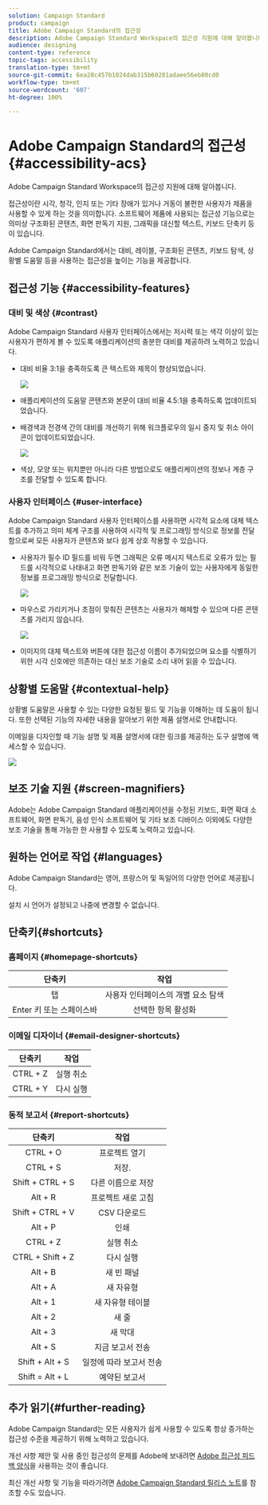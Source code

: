 ```yaml
---
solution: Campaign Standard
product: campaign
title: Adobe Campaign Standard의 접근성
description: Adobe Campaign Standard Workspace의 접근성 지원에 대해 알아봅니다.
audience: designing
content-type: reference
topic-tags: accessibility
translation-type: tm+mt
source-git-commit: 6ea28c457b1024dab315b60281adaee56eb80cd0
workflow-type: tm+mt
source-wordcount: '607'
ht-degree: 100%

---
```



# Adobe Campaign Standard의 접근성 {#accessibility-acs}

Adobe Campaign Standard Workspace의 접근성 지원에 대해 알아봅니다.

접근성이란 시각, 청각, 인지 또는 기타 장애가 있거나 거동이 불편한 사용자가 제품을 사용할 수 있게 하는 것을 의미합니다. 소프트웨어 제품에 사용되는 접근성 기능으로는 의미상 구조화된 콘텐츠, 화면 판독기 지원, 그래픽을 대신할 텍스트, 키보드 단축키 등이 있습니다.

Adobe Campaign Standard에서는 대비, 레이블, 구조화된 콘텐츠, 키보드 탐색, 상황별 도움말 등을 사용하는 접근성을 높이는 기능을 제공합니다.

## 접근성 기능 {#accessibility-features}

### 대비 및 색상 {#contrast}

Adobe Campaign Standard 사용자 인터페이스에서는 저시력 또는 색각 이상이 있는 사용자가 편하게 볼 수 있도록 애플리케이션의 충분한 대비를 제공하려 노력하고 있습니다.

* 대비 비율 3:1을 충족하도록 큰 텍스트와 제목이 향상되었습니다.

   ![](assets/accessibility_2.png)

* 애플리케이션의 도움말 콘텐츠와 본문이 대비 비율 4.5:1을 충족하도록 업데이트되었습니다.

* 배경색과 전경색 간의 대비를 개선하기 위해 워크플로우의 일시 중지 및 취소 아이콘이 업데이트되었습니다.

   ![](assets/accessibility_1.png)

* 색상, 모양 또는 위치뿐만 아니라 다른 방법으로도 애플리케이션의 정보나 계층 구조를 전달할 수 있도록 합니다.

### 사용자 인터페이스 {#user-interface}

Adobe Campaign Standard 사용자 인터페이스를 사용하면 시각적 요소에 대체 텍스트를 추가하고 의미 체계 구조를 사용하여 시각적 및 프로그래밍 방식으로 정보를 전달함으로써 모든 사용자가 콘텐츠와 보다 쉽게 상호 작용할 수 있습니다.

* 사용자가 필수 ID 필드를 비워 두면 그래픽은 오류 메시지 텍스트로 오류가 있는 필드를 시각적으로 나태내고 화면 판독기와 같은 보조 기술이 있는 사용자에게 동일한 정보를 프로그래밍 방식으로 전달합니다.

   ![](assets/accessibility_3.png)

* 마우스로 가리키거나 초점이 맞춰진 콘텐츠는 사용자가 해제할 수 있으며 다른 콘텐츠를 가리지 않습니다.

   ![](assets/accessibility_4.png)

* 이미지의 대체 텍스트와 버튼에 대한 접근성 이름이 추가되었으며 요소를 식별하기 위한 시각 신호에만 의존하는 대신 보조 기술로 소리 내어 읽을 수 있습니다.

<!--
### Create responsive resize for multiple devices {#resize-devices}

When designing for multiple devices and platforms, it's important to create a seamless experience for screen sizes across mobile and desktop resolutions.

Adobe Campaign Standard allows you to design and test emails and push notifications on different devices such as: iPhone, Android devices, iPad, Android tablet and desktop.

![](assets/accessibility_6.png)
-->

## 상황별 도움말 {#contextual-help}

상황별 도움말은 사용할 수 있는 다양한 요청된 필드 및 기능을 이해하는 데 도움이 됩니다. 또한 선택된 기능의 자세한 내용을 알아보기 위한 제품 설명서로 안내합니다.

이메일을 디자인할 때 기능 설명 및 제품 설명서에 대한 링크를 제공하는 도구 설명에 액세스할 수 있습니다.

![](assets/accessibility_7.png)

## 보조 기술 지원 {#screen-magnifiers}

Adobe는 Adobe Campaign Standard 애플리케이션을 수정된 키보드, 화면 확대 소프트웨어, 화면 판독기, 음성 인식 소프트웨어 및 기타 보조 디바이스 이외에도 다양한 보조 기술을 통해 가능한 한 사용할 수 있도록 노력하고 있습니다.

## 원하는 언어로 작업 {#languages}

Adobe Campaign Standard는 영어, 프랑스어 및 독일어의 다양한 언어로 제공됩니다.

설치 시 언어가 설정되고 나중에 변경할 수 없습니다.

## 단축키{#shortcuts}

### 홈페이지 {#homepage-shortcuts}

| 단축키 | 작업 |
|:-:|:-:|
| 탭 | 사용자 인터페이스의 개별 요소 탐색 |
| Enter 키 또는 스페이스바 | 선택한 항목 활성화 |

### 이메일 디자이너 {#email-designer-shortcuts}

| 단축키 | 작업 |
|:-:|:-:|
| CTRL + Z | 실행 취소 |
| CTRL + Y | 다시 실행 |

### 동적 보고서 {#report-shortcuts}

| 단축키 | 작업 |
|:-:|:-:|
| CTRL + O | 프로젝트 열기 |
| CTRL + S | 저장. |
| Shift + CTRL + S | 다른 이름으로 저장 |
| Alt + R | 프로젝트 새로 고침 |
| Shift + CTRL + V | CSV 다운로드 |
| Alt + P | 인쇄 |
| CTRL + Z | 실행 취소 |
| CTRL + Shift + Z | 다시 실행 |
| Alt + B | 새 빈 패널 |
| Alt + A | 새 자유형 |
| Alt + 1 | 새 자유형 테이블 |
| Alt + 2 | 새 줄 |
| Alt + 3 | 새 막대 |
| Alt + S | 지금 보고서 전송 |
| Shift + Alt + S | 일정에 따라 보고서 전송 |
| Shift = Alt + L | 예약된 보고서 |

## 추가 읽기{#further-reading}

Adobe Campaign Standard는 모든 사용자가 쉽게 사용할 수 있도록 항상 증가하는 접근성 수준을 제공하기 위해 노력하고 있습니다.

개선 사항 제안 및 사용 중인 접근성의 문제를 Adobe에 보내려면 [Adobe 접근성 피드백 양식](https://www.adobe.com/accessibility/feedback.html)을 사용하는 것이 좋습니다.

최신 개선 사항 및 기능을 따라가려면 [Adobe Campaign Standard 릴리스 노트](https://experienceleague.adobe.com/docs/campaign-standard/using/release-notes/release-notes.html?lang=ko#release-notes)를 참조할 수도 있습니다.
